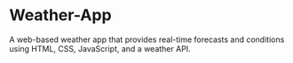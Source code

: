# Weather-App
A web-based weather app that provides real-time forecasts and conditions using HTML, CSS, JavaScript, and a weather API.
